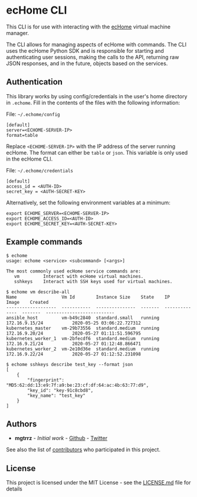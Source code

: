 # ecHome CLI

This CLI is for use with interacting with the [ecHome](https://github.com/mgtrrz/echome/) virtual machine manager.

The CLI allows for managing aspects of ecHome with commands. The CLI uses the ecHome Python SDK and is responsible for starting and authenticating user sessions, making the calls to the API, returning raw JSON responses, and in the future, objects based on the services.

## Authentication

This library works by using config/credentials in the user's home directory in `.echome`. Fill in the contents of the files with the following information:

File: `~/.echome/config`
```
[default]
server=<ECHOME-SERVER-IP>
format=table
```

Replace `<ECHOME-SERVER-IP>` with the IP address of the server running ecHome. The format can either be `table` or `json`. This variable is only used in the ecHome CLI.

File: `~/.echome/credentials`
```
[default]
access_id = <AUTH-ID>
secret_key = <AUTH-SECRET-KEY>
```

Alternatively, set the following environment variables at a minimum:
```
export ECHOME_SERVER=<ECHOME-SERVER-IP>
export ECHOME_ACCESS_ID=<AUTH-ID>
export ECHOME_SECRET_KEY=<AUTH-SECRET-KEY>
```

## Example commands

```
$ echome
usage: echome <service> <subcommand> [<args>]

The most commonly used ecHome service commands are:
   vm         Interact with ecHome virtual machines.
   sshkeys    Interact with SSH keys used for virtual machines.

$ echome vm describe-all
Name                 Vm Id        Instance Size    State    IP              Image    Created
-------------------  -----------  ---------------  -------  --------------  -------  --------------------------
ansible_host         vm-b49c2840  standard.small   running  172.16.9.15/24           2020-05-25 03:06:22.727312
kubernetes_master    vm-29b73556  standard.medium  running  172.16.9.20/24           2020-05-27 01:11:51.596795
kubernetes_worker_1  vm-2bfecdf6  standard.medium  running  172.16.9.21/24           2020-05-27 01:12:48.866471
kubernetes_worker_2  vm-2e10d36e  standard.medium  running  172.16.9.22/24           2020-05-27 01:12:52.231098

$ echome sshkeys describe test_key --format json
[
    {
        "fingerprint": "MD5:62:dd:13:e9:7f:a9:be:23:cf:df:64:ac:4b:63:77:d9",
        "key_id": "key-91c8cbd8",
        "key_name": "test_key"
    }
]
```


## Authors

* **mgtrrz** - *Initial work* - [Github](https://github.com/mgtrrz) - [Twitter](https://twitter.com/marknine)

See also the list of [contributors](https://github.com/mgtrrz/echome/contributors) who participated in this project.

## License

This project is licensed under the MIT License - see the [LICENSE.md](LICENSE.md) file for details